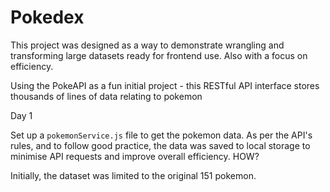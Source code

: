# Pokedex

This project was designed as a way to demonstrate wrangling and transforming large datasets ready for frontend use. Also with a focus on efficiency.

Using the PokeAPI as a fun initial project - this RESTful API interface stores thousands of lines of data relating to pokemon

Day 1 

Set up a `pokemonService.js` file to get the pokemon data. As per the API's rules, and to follow good practice, the data was saved to local storage to minimise API requests and improve overall efficiency. HOW?

Initially, the dataset was limited to the original 151 pokemon.